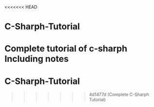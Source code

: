<<<<<<< HEAD
# C-Sharph-Tutorial
Complete tutorial of c-sharph Including notes
=======
# C-Sharph-Tutorial
>>>>>>> 4d1477d (Complete C-Sharph Tutorial)
